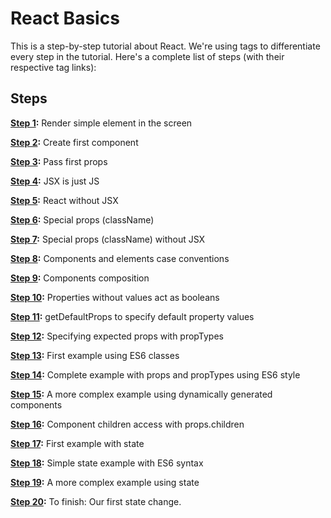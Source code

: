 # React Basics

This is a step-by-step tutorial about React. We're using tags to differentiate every step in the tutorial. Here's a complete list of steps (with their respective tag links):

## Steps

**[Step 1](https://github.com/santiagobasulto/react-basics/releases/tag/step1):**
Render simple element in the screen

**[Step 2](https://github.com/santiagobasulto/react-basics/releases/tag/step2):**
Create first component

**[Step 3](https://github.com/santiagobasulto/react-basics/releases/tag/step3):**
Pass first props

**[Step 4](https://github.com/santiagobasulto/react-basics/releases/tag/step4):**
JSX is just JS

**[Step 5](https://github.com/santiagobasulto/react-basics/releases/tag/step5):**
React without JSX

**[Step 6](https://github.com/santiagobasulto/react-basics/releases/tag/step6):**
Special props (className)

**[Step 7](https://github.com/santiagobasulto/react-basics/releases/tag/step7):**
Special props (className) without JSX

**[Step 8](https://github.com/santiagobasulto/react-basics/releases/tag/step8):**
Components and elements case conventions

**[Step 9](https://github.com/santiagobasulto/react-basics/releases/tag/step9):**
Components composition

**[Step 10](https://github.com/santiagobasulto/react-basics/releases/tag/step10):**
Properties without values act as booleans

**[Step 11](https://github.com/santiagobasulto/react-basics/releases/tag/step11):**
getDefaultProps to specify default property values

**[Step 12](https://github.com/santiagobasulto/react-basics/releases/tag/step12):**
Specifying expected props with propTypes

**[Step 13](https://github.com/santiagobasulto/react-basics/releases/tag/step13):**
First example using ES6 classes

**[Step 14](https://github.com/santiagobasulto/react-basics/releases/tag/step14):**
Complete example with props and propTypes using ES6 style

**[Step 15](https://github.com/santiagobasulto/react-basics/releases/tag/step15):**
A more complex example using dynamically generated components

**[Step 16](https://github.com/santiagobasulto/react-basics/releases/tag/step16):**
Component children access with props.children

**[Step 17](https://github.com/santiagobasulto/react-basics/releases/tag/step17):**
First example with state

**[Step 18](https://github.com/santiagobasulto/react-basics/releases/tag/step18):**
Simple state example with ES6 syntax

**[Step 19](https://github.com/santiagobasulto/react-basics/releases/tag/step19):**
A more complex example using state

**[Step 20](https://github.com/santiagobasulto/react-basics/releases/tag/step20):**
To finish: Our first state change.
